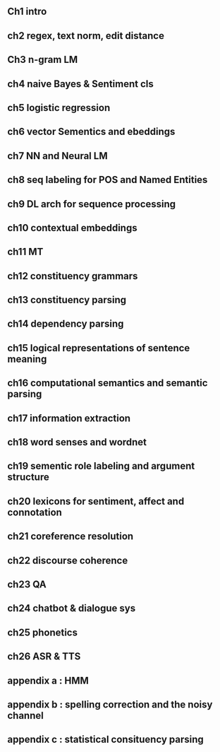 ## Ch1 intro

## ch2 regex, text norm, edit distance

## Ch3 n-gram LM

## ch4 naive Bayes & Sentiment cls

## ch5 logistic regression

## ch6 vector Sementics and ebeddings

## ch7 NN and Neural LM

## ch8 seq labeling for POS and Named Entities

## ch9 DL arch for sequence processing

## ch10 contextual embeddings

## ch11 MT

## ch12 constituency grammars

## ch13 constituency parsing

## ch14 dependency parsing

## ch15 logical representations of sentence meaning

## ch16 computational semantics and semantic parsing

## ch17 information extraction

## ch18 word senses and wordnet

## ch19 sementic role labeling and argument structure

## ch20 lexicons for sentiment, affect and connotation

## ch21 coreference resolution

## ch22 discourse coherence

## ch23 QA

## ch24 chatbot & dialogue sys

## ch25 phonetics

## ch26 ASR & TTS

## appendix a : HMM

## appendix b : spelling correction and the noisy channel

## appendix c : statistical consituency parsing


